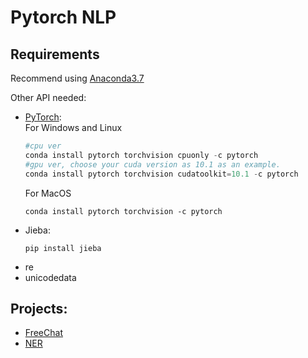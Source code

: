 # Pytorch NLP

## Requirements
Recommend using [Anaconda3.7](https://docs.anaconda.com/anaconda/install/)

Other API needed:
- [PyTorch](https://pytorch.org/):  
    For Windows and Linux
    ```python
    #cpu ver
    conda install pytorch torchvision cpuonly -c pytorch
    #gpu ver, choose your cuda version as 10.1 as an example.
    conda install pytorch torchvision cudatoolkit=10.1 -c pytorch
    ```
    For MacOS
    ```
    conda install pytorch torchvision -c pytorch
    ```
- Jieba: 
    ```
    pip install jieba
    ```
- re
- unicodedata

## Projects:
- [FreeChat](https://github.com/shinoyuki222/PyTorch_NLP/tree/master/FreeChat)
- [NER](https://github.com/shinoyuki222/PyTorch_NLP/tree/master/NER)